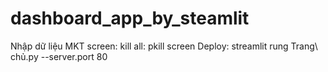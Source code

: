 # dashboard_app_by_steamlit
Nhập dữ liệu MKT
screen: 
kill all: pkill screen
Deploy: streamlit rung Trang\ chủ.py --server.port 80